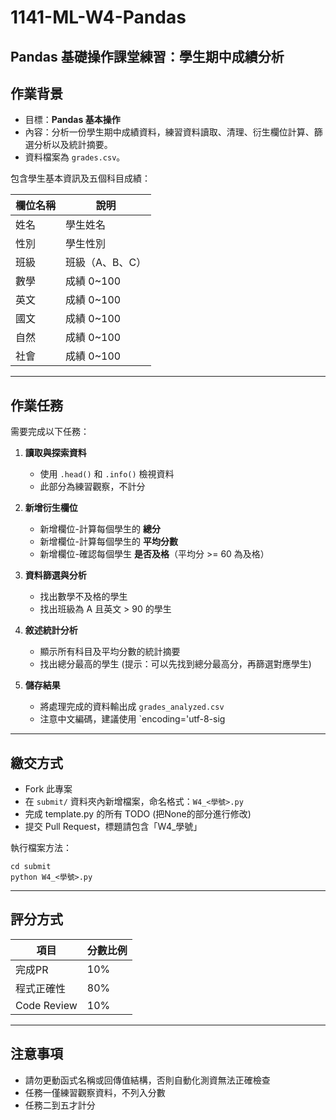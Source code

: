 # 1141-ML-W4-Pandas

## Pandas 基礎操作課堂練習：學生期中成績分析

## 作業背景
- 目標：**Pandas 基本操作**
- 內容：分析一份學生期中成績資料，練習資料讀取、清理、衍生欄位計算、篩選分析以及統計摘要。  
- 資料檔案為 `grades.csv`。

包含學生基本資訊及五個科目成績：

| 欄位名稱 | 說明 |
|----------|------|
| 姓名     | 學生姓名 |
| 性別     | 學生性別 |
| 班級     | 班級（A、B、C） |
| 數學     | 成績 0~100 |
| 英文     | 成績 0~100 |
| 國文     | 成績 0~100 |
| 自然     | 成績 0~100 |
| 社會     | 成績 0~100 |

---

## 作業任務
需要完成以下任務：

1. **讀取與探索資料**   
   - 使用 `.head()` 和 `.info()` 檢視資料
   - 此部分為練習觀察，不計分

2. **新增衍生欄位**  
   - 新增欄位-計算每個學生的 **總分**  
   - 新增欄位-計算每個學生的 **平均分數**  
   - 新增欄位-確認每個學生 **是否及格**（平均分 >= 60 為及格）  

3. **資料篩選與分析**  
   - 找出數學不及格的學生  
   - 找出班級為 A 且英文 > 90 的學生  

4. **敘述統計分析**  
   - 顯示所有科目及平均分數的統計摘要  
   - 找出總分最高的學生 (提示：可以先找到總分最高分，再篩選對應學生)

5. **儲存結果**  
   - 將處理完成的資料輸出成 `grades_analyzed.csv`
   - 注意中文編碼，建議使用 `encoding='utf-8-sig

---

## 繳交方式
- Fork 此專案
- 在 `submit/` 資料夾內新增檔案，命名格式：`W4_<學號>.py`
- 完成 template.py 的所有 TODO (把None的部分進行修改)
- 提交 Pull Request，標題請包含「W4_學號」

執行檔案方法：

```
cd submit
python W4_<學號>.py
```

---

## 評分方式

| 項目          | 分數比例 | 
| ----------- | ---- | 
| 完成PR         | 10%  | 
| 程式正確性         | 80%  |
| Code Review | 10%  | 

---

## 注意事項

- 請勿更動函式名稱或回傳值結構，否則自動化測資無法正確檢查
- 任務一僅練習觀察資料，不列入分數
- 任務二到五才計分
